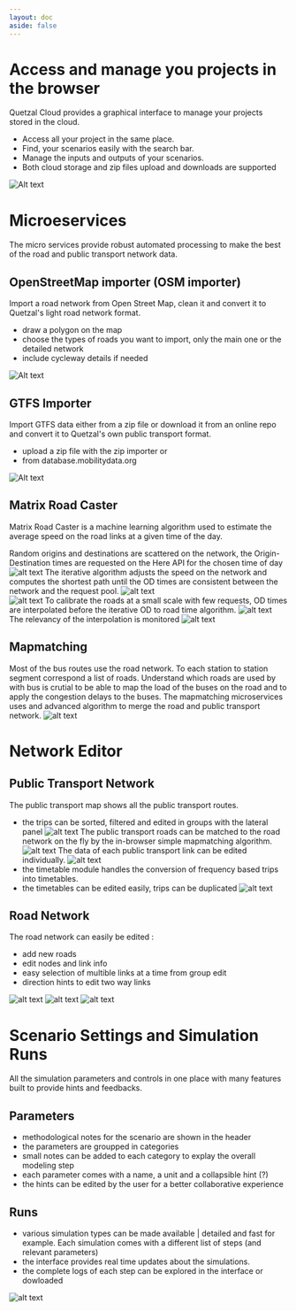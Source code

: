 ```yaml
---
layout: doc
aside: false
---
```



# Access and manage you projects in the browser
Quetzal Cloud provides a graphical interface to manage your projects stored in the cloud.
* Access all your project in the same place. 
* Find, your scenarios easily with the search bar. 
* Manage the inputs and outputs of your scenarios.
* Both cloud storage and zip files upload and downloads are supported

![Alt text](/other/load_project_0.png)

# Microeservices
The micro services provide robust automated processing to make the best of the road and public transport network data.
## OpenStreetMap importer (OSM importer)
Import a road network from Open Street Map, clean it and convert it to Quetzal's light road network format.
* draw a polygon on the map
* choose the types of roads you want to import, only the main one or the detailed network
* include cycleway details if needed

![Alt text](/other/microservices.png)

## GTFS Importer
Import GTFS data either from a zip file or download it from an online repo and convert it to Quetzal's own public transport format.
* upload a zip file with the zip importer or 
* from database.mobilitydata.org

![Alt text](/other/gtfs_importer.png)

## Matrix Road Caster

Matrix Road Caster is a machine learning algorithm used to estimate the average speed on the road links at a given time of the day.

Random origins and destinations are scattered on the network, the Origin-Destination times are requested on the Here API for the chosen time of day
![alt text](/here/1_HERE_zones_centroids.png)
The iterative algorithm adjusts the speed on the network and computes the shortest path until the OD times are consistent between the network and the request pool.
![alt text](/here/2_HERE_iteration_error.png)  
![alt text](/here/3_HERE_road_calibration.png) 
To calibrate the roads at a small scale with few requests, OD times are interpolated before the iterative OD to road time algorithm.
![alt text](/here/4_HERE_OD_prediction_1.png) 
The relevancy of the interpolation is monitored
![alt text](/here/5_HERE_model_calibration.png)

## Mapmatching

Most of the bus routes use the road network. To each station to station segment correspond a list of roads. Understand which roads are used by with bus is crutial to be able to map the load of the buses on the road and to apply the congestion delays to the buses. The mapmatching microservices uses and advanced algorithm to merge the road and public transport network.
![alt text](/other/mapmatching.png)

# Network Editor

## Public Transport Network
The public transport map shows all the public transport routes.
* the trips can be sorted, filtered and edited in groups with the lateral panel
![alt text](/network_editor/pt_network_map.png)
The public transport roads can be matched to the road network on the fly by the in-browser simple mapmatching algorithm.
![alt text](/network_editor/front_mapmatching.png)
The data of each public transport link can be edited individually.
![alt text](/network_editor/front_mapmatching.png)
* the timetable module handles the conversion of frequency based trips into timetables. 
* the timetables can be edited easily, trips can be duplicated 
![alt text](/network_editor/timetable.png)

## Road Network
The road network can easily be edited :
* add new roads
* edit nodes and link info
* easy selection of multible links at a time from group edit
* direction hints to edit two way links

![alt text](/network_editor/road.png)
![alt text](/network_editor/road_edit.png)
![alt text](/network_editor/road_group_edit.png)

# Scenario Settings and Simulation Runs

All the simulation parameters and controls in one place with many features built to provide hints and feedbacks.

## Parameters
* methodological notes for the scenario are shown in the header
* the parameters are groupped in categories 
* small notes can be added to each category to explay the overall modeling step
* each parameter comes with a name, a unit and a collapsible hint (?)
* the hints can be edited by the user for a better collaborative experience

## Runs
* various simulation types can be made available | detailed and fast for example. Each simulation comes with a different list of steps (and relevant parameters)
* the interface provides real time updates about the simulations. 
* the complete logs of each step can be explored in the interface or dowloaded

![alt text](/run/run.png)